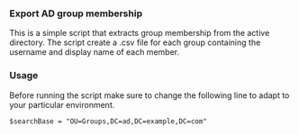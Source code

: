 ### Export AD group membership

This is a simple script that extracts group membership from the active directory.
The script create a .csv file for each group containing the username and display name of each member.

### Usage

Before running the script make sure to change the following line to adapt to your particular environment.

```
$searchBase = "OU=Groups,DC=ad,DC=example,DC=com"
```